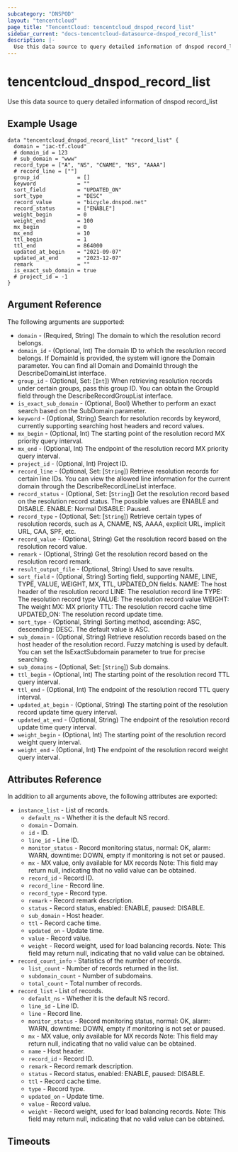 ```yaml
---
subcategory: "DNSPOD"
layout: "tencentcloud"
page_title: "TencentCloud: tencentcloud_dnspod_record_list"
sidebar_current: "docs-tencentcloud-datasource-dnspod_record_list"
description: |-
  Use this data source to query detailed information of dnspod record_list
---
```


# tencentcloud_dnspod_record_list

Use this data source to query detailed information of dnspod record_list

## Example Usage

```hcl
data "tencentcloud_dnspod_record_list" "record_list" {
  domain = "iac-tf.cloud"
  # domain_id = 123
  # sub_domain = "www"
  record_type = ["A", "NS", "CNAME", "NS", "AAAA"]
  # record_line = [""]
  group_id            = []
  keyword             = ""
  sort_field          = "UPDATED_ON"
  sort_type           = "DESC"
  record_value        = "bicycle.dnspod.net"
  record_status       = ["ENABLE"]
  weight_begin        = 0
  weight_end          = 100
  mx_begin            = 0
  mx_end              = 10
  ttl_begin           = 1
  ttl_end             = 864000
  updated_at_begin    = "2021-09-07"
  updated_at_end      = "2023-12-07"
  remark              = ""
  is_exact_sub_domain = true
  # project_id = -1
}
```

## Argument Reference

The following arguments are supported:

* `domain` - (Required, String) The domain to which the resolution record belongs.
* `domain_id` - (Optional, Int) The domain ID to which the resolution record belongs. If DomainId is provided, the system will ignore the Domain parameter. You can find all Domain and DomainId through the DescribeDomainList interface.
* `group_id` - (Optional, Set: [`Int`]) When retrieving resolution records under certain groups, pass this group ID. You can obtain the GroupId field through the DescribeRecordGroupList interface.
* `is_exact_sub_domain` - (Optional, Bool) Whether to perform an exact search based on the SubDomain parameter.
* `keyword` - (Optional, String) Search for resolution records by keyword, currently supporting searching host headers and record values.
* `mx_begin` - (Optional, Int) The starting point of the resolution record MX priority query interval.
* `mx_end` - (Optional, Int) The endpoint of the resolution record MX priority query interval.
* `project_id` - (Optional, Int) Project ID.
* `record_line` - (Optional, Set: [`String`]) Retrieve resolution records for certain line IDs. You can view the allowed line information for the current domain through the DescribeRecordLineList interface.
* `record_status` - (Optional, Set: [`String`]) Get the resolution record based on the resolution record status. The possible values are ENABLE and DISABLE. ENABLE: Normal DISABLE: Paused.
* `record_type` - (Optional, Set: [`String`]) Retrieve certain types of resolution records, such as A, CNAME, NS, AAAA, explicit URL, implicit URL, CAA, SPF, etc.
* `record_value` - (Optional, String) Get the resolution record based on the resolution record value.
* `remark` - (Optional, String) Get the resolution record based on the resolution record remark.
* `result_output_file` - (Optional, String) Used to save results.
* `sort_field` - (Optional, String) Sorting field, supporting NAME, LINE, TYPE, VALUE, WEIGHT, MX, TTL, UPDATED_ON fields. NAME: The host header of the resolution record LINE: The resolution record line TYPE: The resolution record type VALUE: The resolution record value WEIGHT: The weight MX: MX priority TTL: The resolution record cache time UPDATED_ON: The resolution record update time.
* `sort_type` - (Optional, String) Sorting method, ascending: ASC, descending: DESC. The default value is ASC.
* `sub_domain` - (Optional, String) Retrieve resolution records based on the host header of the resolution record. Fuzzy matching is used by default. You can set the IsExactSubdomain parameter to true for precise searching.
* `sub_domains` - (Optional, Set: [`String`]) Sub domains.
* `ttl_begin` - (Optional, Int) The starting point of the resolution record TTL query interval.
* `ttl_end` - (Optional, Int) The endpoint of the resolution record TTL query interval.
* `updated_at_begin` - (Optional, String) The starting point of the resolution record update time query interval.
* `updated_at_end` - (Optional, String) The endpoint of the resolution record update time query interval.
* `weight_begin` - (Optional, Int) The starting point of the resolution record weight query interval.
* `weight_end` - (Optional, Int) The endpoint of the resolution record weight query interval.

## Attributes Reference

In addition to all arguments above, the following attributes are exported:

* `instance_list` - List of records.
  * `default_ns` - Whether it is the default NS record.
  * `domain` - Domain.
  * `id` - ID.
  * `line_id` - Line ID.
  * `monitor_status` - Record monitoring status, normal: OK, alarm: WARN, downtime: DOWN, empty if monitoring is not set or paused.
  * `mx` - MX value, only available for MX records Note: This field may return null, indicating that no valid value can be obtained.
  * `record_id` - Record ID.
  * `record_line` - Record line.
  * `record_type` - Record type.
  * `remark` - Record remark description.
  * `status` - Record status, enabled: ENABLE, paused: DISABLE.
  * `sub_domain` - Host header.
  * `ttl` - Record cache time.
  * `updated_on` - Update time.
  * `value` - Record value.
  * `weight` - Record weight, used for load balancing records. Note: This field may return null, indicating that no valid value can be obtained.
* `record_count_info` - Statistics of the number of records.
  * `list_count` - Number of records returned in the list.
  * `subdomain_count` - Number of subdomains.
  * `total_count` - Total number of records.
* `record_list` - List of records.
  * `default_ns` - Whether it is the default NS record.
  * `line_id` - Line ID.
  * `line` - Record line.
  * `monitor_status` - Record monitoring status, normal: OK, alarm: WARN, downtime: DOWN, empty if monitoring is not set or paused.
  * `mx` - MX value, only available for MX records Note: This field may return null, indicating that no valid value can be obtained.
  * `name` - Host header.
  * `record_id` - Record ID.
  * `remark` - Record remark description.
  * `status` - Record status, enabled: ENABLE, paused: DISABLE.
  * `ttl` - Record cache time.
  * `type` - Record type.
  * `updated_on` - Update time.
  * `value` - Record value.
  * `weight` - Record weight, used for load balancing records. Note: This field may return null, indicating that no valid value can be obtained.


## Timeouts

<no value>


